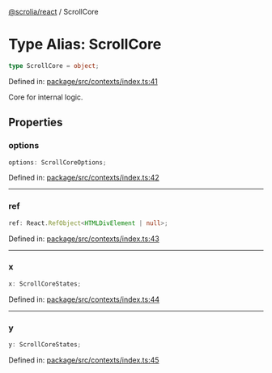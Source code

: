 [@scrolia/react](../README.md) / ScrollCore

# Type Alias: ScrollCore

```ts
type ScrollCore = object;
```

Defined in: [package/src/contexts/index.ts:41](https://github.com/scrolia/react/blob/f82d22480164148d1894602bc5a018480f1727a2/package/src/contexts/index.ts#L41)

Core for internal logic.

## Properties

### options

```ts
options: ScrollCoreOptions;
```

Defined in: [package/src/contexts/index.ts:42](https://github.com/scrolia/react/blob/f82d22480164148d1894602bc5a018480f1727a2/package/src/contexts/index.ts#L42)

***

### ref

```ts
ref: React.RefObject<HTMLDivElement | null>;
```

Defined in: [package/src/contexts/index.ts:43](https://github.com/scrolia/react/blob/f82d22480164148d1894602bc5a018480f1727a2/package/src/contexts/index.ts#L43)

***

### x

```ts
x: ScrollCoreStates;
```

Defined in: [package/src/contexts/index.ts:44](https://github.com/scrolia/react/blob/f82d22480164148d1894602bc5a018480f1727a2/package/src/contexts/index.ts#L44)

***

### y

```ts
y: ScrollCoreStates;
```

Defined in: [package/src/contexts/index.ts:45](https://github.com/scrolia/react/blob/f82d22480164148d1894602bc5a018480f1727a2/package/src/contexts/index.ts#L45)
